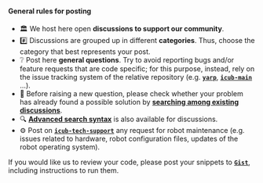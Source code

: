 
#### General rules for posting

- 🏛 We host here open **discussions to support our community**.
- #️⃣ Discussions are grouped up in different **categories**. Thus, choose the category that best represents your post.
- ❔ Post here **general questions**. Try to avoid reporting bugs and/or feature requests that are code specific;
  for this purpose, instead, rely on the issue tracking system of the relative repository (e.g. [**`yarp`**](https://github.com/robotology/yarp),
  [**`icub-main`**](https://github.com/robotology/icub-main) ...).
- 👀 Before raising a new question, please check whether your problem has already found a possible solution by
  [**searching among existing discussions**](../../../discussions).
- 🔍 [**Advanced search syntax**][1] is also available for discussions.
- ⚙ Post on [**`icub-tech-support`**](https://github.com/robotology/icub-tech-support) any request for robot maintenance
  (e.g. issues related to hardware, robot configuration files, updates of the robot operating system).

If you would like us to review your code, please post your snippets to [**`Gist`**](https://gist.github.com),
including instructions to run them.

[1]: https://docs.github.com/en/free-pro-team@latest/github/searching-for-information-on-github/searching-issues-and-pull-requests
